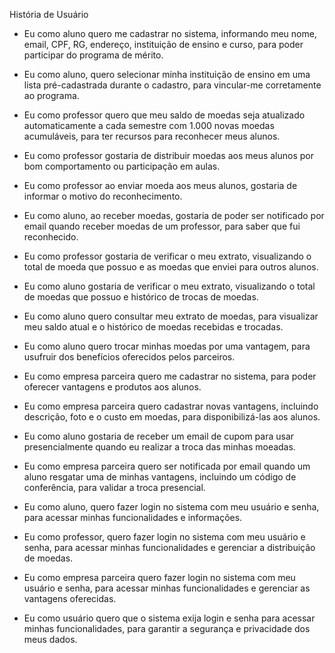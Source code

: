 
História de Usuário

* Eu como aluno quero me cadastrar no sistema, informando meu nome, email, CPF, RG, endereço, instituição de ensino e curso, para poder participar do programa de mérito. 

* Eu como aluno, quero selecionar minha instituição de ensino em uma lista pré-cadastrada durante o cadastro, para vincular-me corretamente ao programa. 

* Eu como professor quero que meu saldo de moedas seja atualizado automaticamente a cada semestre com 1.000 novas moedas acumuláveis, para ter recursos para reconhecer meus alunos. 

* Eu como professor gostaria de distribuir moedas aos meus alunos por bom comportamento ou participação em aulas. 

* Eu como professor ao enviar moeda aos meus alunos, gostaria de informar o motivo do reconhecimento. 

* Eu como aluno, ao receber moedas, gostaria de poder ser notificado por email quando receber moedas de um professor, para saber que fui reconhecido. 

* Eu como professor gostaria de verificar o meu extrato, visualizando o total de moeda que possuo e as moedas que enviei para outros alunos. 

* Eu como aluno gostaria de verificar o meu extrato, visualizando o total de moedas que possuo e histórico de trocas de moedas. 

* Eu como aluno quero consultar meu extrato de moedas, para visualizar meu saldo atual e o histórico de moedas recebidas e trocadas. 

* Eu como aluno quero trocar minhas moedas por uma vantagem, para usufruir dos benefícios oferecidos pelos parceiros. 

* Eu como empresa parceira quero me cadastrar no sistema, para poder oferecer vantagens e produtos aos alunos. 

* Eu como empresa parceira quero cadastrar novas vantagens, incluindo descrição, foto e o custo em moedas, para disponibilizá-las aos alunos. 

* Eu como aluno gostaria de receber um email de cupom para usar presencialmente quando eu realizar a troca das minhas moeadas. 

* Eu como empresa parceira quero ser notificada por email quando um aluno resgatar uma de minhas vantagens, incluindo um código de conferência, para validar a troca presencial. 

* Eu como aluno, quero fazer login no sistema com meu usuário e senha, para acessar minhas funcionalidades e informações. 

* Eu como professor, quero fazer login no sistema com meu usuário e senha, para acessar minhas funcionalidades e gerenciar a distribuição de moedas. 

* Eu como empresa parceira quero fazer login no sistema com meu usuário e senha, para acessar minhas funcionalidades e gerenciar as vantagens oferecidas. 

* Eu como usuário quero que o sistema exija login e senha para acessar minhas funcionalidades, para garantir a segurança e privacidade dos meus dados. 